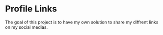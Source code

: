 # Profile Links

The goal of this project is to have my own solution to share my diffrent links on my social medias.
